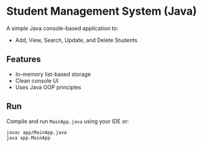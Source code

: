 # Student Management System (Java)

A simple Java console-based application to:
- Add, View, Search, Update, and Delete Students

## Features
- In-memory list-based storage
- Clean console UI
- Uses Java OOP principles

## Run
Compile and run `MainApp.java` using your IDE or:

```bash
javac app/MainApp.java
java app.MainApp
